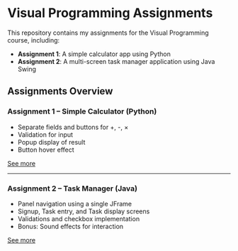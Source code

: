 # Visual Programming Assignments

This repository contains my assignments for the Visual Programming course, including:

- **Assignment 1**: A simple calculator app using Python
- **Assignment 2**: A multi-screen task manager application using Java Swing

## Assignments Overview

### Assignment 1 – Simple Calculator (Python)

- Separate fields and buttons for +, -, ×
- Validation for input
- Popup display of result
- Button hover effect

[See more](visual-programming-assignments/Assignment1_SimpleCalculator/README.md)

---

### Assignment 2 – Task Manager (Java)

- Panel navigation using a single JFrame
- Signup, Task entry, and Task display screens
- Validations and checkbox implementation
- Bonus: Sound effects for interaction

[See more](./Assignment2_TaskApp/README.md)
